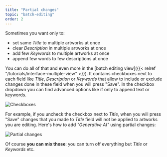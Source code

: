 ```yaml
---
title: "Partial changes"
topic: "batch-editing"
order: 2
---
```


Sometimes you want only to:

* set same _Title_ to multiple artworks at once
* clear _Description_ in multiple artworks at once
* add few _Keywords_ to multiple artworks at once
* append few words to few descriptions at once

You can do all of that and even more in the [batch editing view]({{< relref "/tutorials/interface-multiple-view" >}}). It contains checkboxes next to each field like _Title_, _Description_ or _Keywords_ that allow to include or exclude changes done in these field when you will press "Save". In the checkbox dropdown you can find advanced options like if only to append text or keywords.

![Checkboxes](/images/tutorials/batch-editing/checkboxes.gif)

For example, if you uncheck the checkbox next to _Title_, when you will press "Save" changes that you made to _Title_ field will not be applied to artworks you are editing. Here's how to add _"Generative AI"_ using partial changes:

![Partial changes](/images/tutorials/batch-editing/partial-changes.gif)

Of course **you can mix those**: you can turn off everything but _Title_ or _Keywords_ etc.
